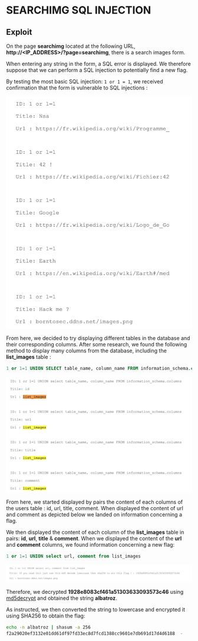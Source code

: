 # SEARCHIMG SQL INJECTION

## Exploit

On the page **searchimg** located at the following URL, **http://<IP_ADDRESS>/?page=searchimg**, there is a search images form. 

When entering any string in the form, a SQL error is displayed. We therefore suppose that we can perform a SQL injection to potentially find a new flag. 

By testing the most basic SQL injection: `1 or 1 = 1`, we received confirmation that the form is vulnerable to SQL injections :

![1 or 1 = 1](Screenshot1or1.png)

From here, we decided to try displaying different tables in the database and their corresponding columns. After some research, we found the following method to display many columns from the database, including the **list_images** table :

```sql
1 or 1=1 UNION SELECT table_name, column_name FROM information_schema.columns
```

![alt text](ScreenshotListImagesColumns.png "Users columns")

From here, we started displayed by pairs the content of each columns of the users table : id, url, title, comment. When displayed the content of url and comment as depicted below we landed on information concerning a flag.

We then displayed the content of each column of the **list_images** table in pairs: **id**, **url**, **title** & **comment**. When we displayed the content of the **url** and **comment** columns, we found information concerning a new flag:

```sql
1 or 1=1 UNION select url, comment from list_images
```

![Flag Instructions](ScreenshotFlagInstructions.png)

Therefore, we decrypted **1928e8083cf461a51303633093573c46** using [md5decrypt](https://md5decrypt.net/) and obtained the string **albatroz**.

As instructed, we then converted the string to lowercase and encrypted it using SHA256 to obtain the flag:
```sh
echo -n albatroz | shasum -a 256
f2a29020ef3132e01dd61df97fd33ec8d7fcd1388cc9601e7db691d17d4d6188  -
``` 
